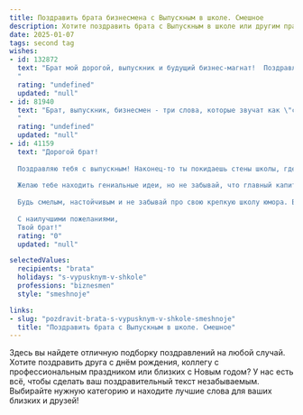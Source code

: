```yaml
---
title: Поздравить брата бизнесмена с Выпускным в школе. Смешное
description: Хотите поздравить брата с Выпускным в школе или другим праздником? Наш ИИ создаст незабываемое поздравление, а вы обязательно выделитесь среди других.  
date: 2025-01-07
tags: second tag
wishes:
- id: 132872
  text: "Брат мой дорогой, выпускник и будущий бизнес-магнат!  Поздравляю с окончанием школы!  Надеюсь, теперь ты будешь зарабатывать столько, чтобы меня содержать.  Шучу (ну, почти)!  Серьезно, горжусь тобой и желаю, чтобы твои сделки были настолько выгодными, что тебе придется строить новый особняк для всех твоих наград и трофеев (и, конечно, для меня, чтоб было где погостить!).  Удачи, мой юный миллионер!
  "
  rating: "undefined"
  updated: "null"
- id: 81940
  text: "Брат, выпускник, бизнесмен - три слова, которые звучат как \"свобода\" и \"деньги\"!  Поздравляю с окончанием школы! Теперь ты готов строить империю, а не сидеть за партой. Главное, помни: деньги не главное, главное - больше денег! 😜
  "
  rating: "undefined"
  updated: "null"
- id: 41159
  text: "Дорогой брат!
  
  Поздравляю тебя с выпускным! Наконец-то ты покидаешь стены школы, где учился не только математике и литературе, но и искусству делать вид, что слушаешь учителя! Теперь у тебя начинается новая жизнь — жизнь бизнесмена. Не забудь, что успешный бизнесмен всегда должен помнить три главные вещи: первое — делай все с умом; второе — не забывай о смехе; третье — много работай, но не забывай гулять, ведь даже самый успешный бизнесмен нуждается в перерывах на кофе и кексы!
  
  Желаю тебе находить гениальные идеи, но не забывай, что главный капитал — это желание и терпение. А если что-то пойдёт не так, просто вспомни: в жизни нет проблем, есть только возможности для потрясающих анекдотов!
  
  Будь смелым, настойчивым и не забывай про свою крепкую школу юмора. Впереди у тебя блестящее будущее — да и ты сам уже блестишь от счастья!
  
  С наилучшими пожеланиями,
  Твой брат!"
  rating: "0"
  updated: "null"

selectedValues:
  recipients: "brata"
  holidays: "s-vypusknym-v-shkole"
  professions: "biznesmen"
  style: "smeshnoje"

links:
- slug: "pozdravit-brata-s-vypusknym-v-shkole-smeshnoje"
  title: "Поздравить брата с Выпускным в школе. Смешное"
---
```


Здесь вы найдете отличную подборку поздравлений на любой случай. 
Хотите поздравить друга с днём рождения, коллегу с профессиональным праздником или близких с Новым годом? У нас есть всё, чтобы сделать ваш поздравительный текст незабываемым. Выбирайте нужную категорию и находите лучшие слова для ваших близких и друзей!
